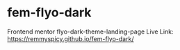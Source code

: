 # fem-flyo-dark
Frontend mentor flyo-dark-theme-landing-page
Live Link: https://remmyspicy.github.io/fem-flyo-dark/
